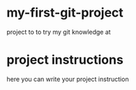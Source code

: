 # my-first-git-project
project to to try my git knowledge at
# project instructions
here you can write your project instruction
